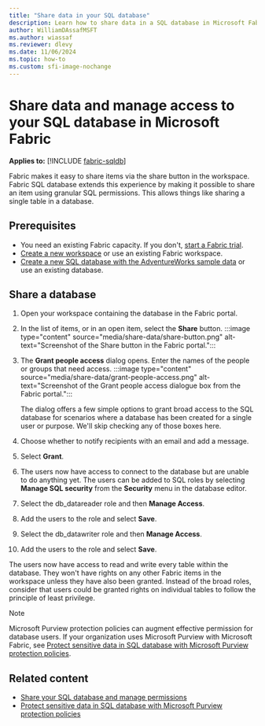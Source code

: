 ```yaml
---
title: "Share data in your SQL database"
description: Learn how to share data in a SQL database in Microsoft Fabric.
author: WilliamDAssafMSFT
ms.author: wiassaf
ms.reviewer: dlevy
ms.date: 11/06/2024
ms.topic: how-to
ms.custom: sfi-image-nochange
---
```

# Share data and manage access to your SQL database in Microsoft Fabric

**Applies to:** [!INCLUDE [fabric-sqldb](../includes/applies-to-version/fabric-sqldb.md)]

Fabric makes it easy to share items via the share button in the workspace. Fabric SQL database extends this experience by making it possible to share an item using granular SQL permissions. This allows things like sharing a single table in a database.

## Prerequisites

- You need an existing Fabric capacity. If you don't, [start a Fabric trial](../../fundamentals/fabric-trial.md).
- [Create a new workspace](../../fundamentals/workspaces.md) or use an existing Fabric workspace.
- [Create a new SQL database with the AdventureWorks sample data](load-adventureworks-sample-data.md) or use an existing database.

## Share a database

1. Open your workspace containing the database in the Fabric portal.
1. In the list of items, or in an open item, select the **Share** button. :::image type="content" source="media/share-data/share-button.png" alt-text="Screenshot of the Share button in the Fabric portal.":::
1. The **Grant people access** dialog opens. Enter the names of the people or groups that need access.
   :::image type="content" source="media/share-data/grant-people-access.png" alt-text="Screenshot of the Grant people access dialogue box from the Fabric portal.":::

   The dialog offers a few simple options to grant broad access to the SQL database for scenarios where a database has been created for a single user or purpose. We'll skip checking any of those boxes here.
1. Choose whether to notify recipients with an email and add a message.
1. Select **Grant**.
1. The users now have access to connect to the database but are unable to do anything yet. The users can be added to SQL roles by selecting **Manage SQL security** from the **Security** menu in the database editor.
1. Select the db_datareader role and then **Manage Access**.
1. Add the users to the role and select **Save**.
1. Select the db_datawriter role and then **Manage Access**.
1. Add the users to the role and select **Save**.

The users now have access to read and write every table within the database. They won't have rights on any other Fabric items in the workspace unless they have also been granted. Instead of the broad roles, consider that users could be granted rights on individual tables to follow the principle of least privilege.

> [!NOTE]
> Microsoft Purview protection policies can augment effective permission for database users. If your organization uses Microsoft Purview with Microsoft Fabric, see [Protect sensitive data in SQL database with Microsoft Purview protection policies](protect-databases-with-protection-policies.md).

## Related content

- [Share your SQL database and manage permissions](share-sql-manage-permission.md)
- [Protect sensitive data in SQL database with Microsoft Purview protection policies](protect-databases-with-protection-policies.md)

